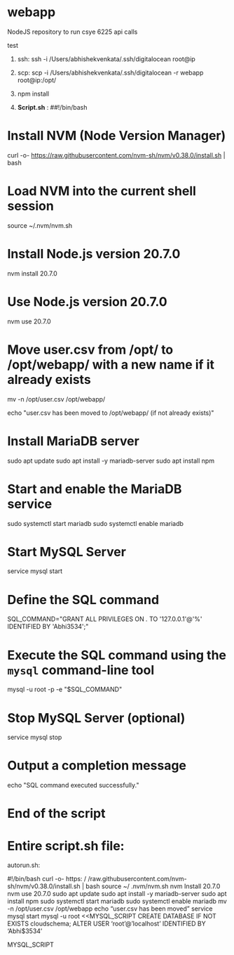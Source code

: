 # webapp
NodeJS repository to run csye 6225 api calls

test

1. ssh: ssh -i /Users/abhishekvenkata/.ssh/digitalocean root@ip

2. scp: scp -i /Users/abhishekvenkata/.ssh/digitalocean -r webapp root@ip:/opt/ 

3. npm install


4. **Script.sh** : 
##!/bin/bash

# Install NVM (Node Version Manager)
curl -o- https://raw.githubusercontent.com/nvm-sh/nvm/v0.38.0/install.sh | bash

# Load NVM into the current shell session
source ~/.nvm/nvm.sh

# Install Node.js version 20.7.0
nvm install 20.7.0

# Use Node.js version 20.7.0
nvm use 20.7.0

# Move user.csv from /opt/ to /opt/webapp/ with a new name if it already exists
mv -n /opt/user.csv /opt/webapp/

echo "user.csv has been moved to /opt/webapp/ (if not already exists)"

# Install MariaDB server
sudo apt update
sudo apt install -y mariadb-server
sudo apt install npm
# Start and enable the MariaDB service
sudo systemctl start mariadb
sudo systemctl enable mariadb
# Start MySQL Server
service mysql start

# Define the SQL command
SQL_COMMAND="GRANT ALL PRIVILEGES ON *.* TO '127.0.0.1'@'%' IDENTIFIED BY 'Abhi3534';"

# Execute the SQL command using the `mysql` command-line tool
mysql -u root -p -e "$SQL_COMMAND"

# Stop MySQL Server (optional)
service mysql stop

# Output a completion message
echo "SQL command executed successfully."
# End of the script


# Entire script.sh file:
autorun.sh:

#!/bin/bash
curl -o- https: / /raw.githubusercontent.com/nvm-sh/nvm/v0.38.0/install.sh | bash
source ~/ .nvm/nvm.sh nvm 
Install 20.7.0
nvm use 20.7.0
sudo apt update
sudo apt install -y mariadb-server
sudo apt install npm
sudo systemctl start mariadb
sudo systemctl enable mariadb
mv -n /opt/user.csv /opt/webapp 
echo “user.csv has been moved”
service mysql start
mysql -u root <<MYSQL_SCRIPT
CREATE DATABASE IF NOT EXISTS cloudschema;
ALTER USER ‘root’@’localhost’ IDENTIFIED BY ‘Abhi\$3534’

MYSQL_SCRIPT
